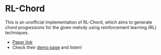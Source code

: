 # RL-Chord

This is an unofficial implementation of RL-Chord, which aims to generate chord progressions for the given melody using reinforcement learning (RL) techniques.<br>
- [Paper link](https://ieeexplore.ieee.org/abstract/document/10063204)
- Check their [demo page](https://tayjsl97.github.io/demos/tnnls) and listen!<br>
